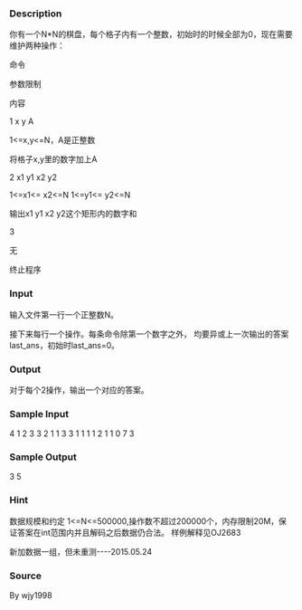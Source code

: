 
### Description
你有一个N*N的棋盘，每个格子内有一个整数，初始时的时候全部为0，现在需要维护两种操作：
 




命令


参数限制


内容




1 x y A


1<=x,y<=N，A是正整数


将格子x,y里的数字加上A




2 x1 y1 x2 y2


1<=x1<= x2<=N
1<=y1<= y2<=N


输出x1 y1 x2 y2这个矩形内的数字和




3


无


终止程序







### Input
输入文件第一行一个正整数N。

接下来每行一个操作。每条命令除第一个数字之外，
均要异或上一次输出的答案last_ans，初始时last_ans=0。



### Output
对于每个2操作，输出一个对应的答案。

### Sample Input
4
1 2 3 3
2 1 1 3 3
1 1 1 1
2 1 1 0 7
3
### Sample Output
3
5
### Hint
数据规模和约定
1<=N<=500000,操作数不超过200000个，内存限制20M，保证答案在int范围内并且解码之后数据仍合法。
样例解释见OJ2683

新加数据一组，但未重测----2015.05.24


### Source
By wjy1998